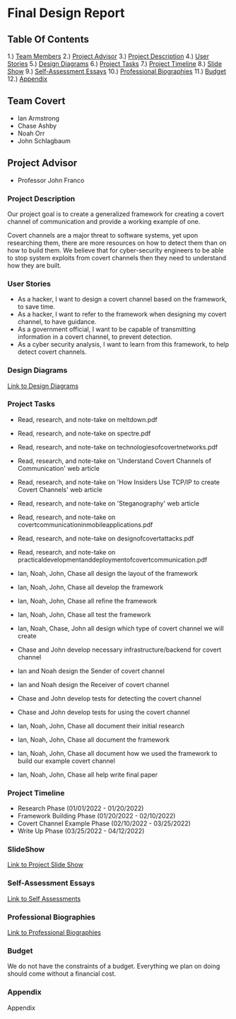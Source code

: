 # Final Design Report

## Table Of Contents
1.) [Team Members](#team-members)
2.) [Project Advisor](#project-advisor)
3.) [Project Description](#project-description)
4.) [User Stories](#user-stories)
5.) [Design Diagrams](#design-diagrams)
6.) [Project Tasks](#project-tasks)
7.) [Project Timeline](#project-timeline)
8.) [Slide Show](#slide-show)
9.) [Self-Assessment Essays](#essays)
10.) [Professional Biographies](#biographies)
11.) [Budget](#budget)
12.) [Appendix](#appendix)

## Team Covert <a name="team-members"></a>
* Ian Armstrong
* Chase Ashby
* Noah Orr
* John Schlagbaum

## Project Advisor <a name="project-advisors"></a>
* Professor John Franco

### Project Description <a name="project-description"></a>
Our project goal is to create a generalized framework for creating a covert channel of communication and provide a working example of one.

Covert channels are a major threat to software systems, yet upon researching them, there are more resources on how to detect them than on how to build them. We believe that for cyber-security engineers to be able to stop system exploits from covert channels then they need to understand how they are built.

### User Stories <a name="user-stories"></a>
* As a hacker, I want to design a covert channel based on the framework, to save time.
* As a hacker, I want to refer to the framework when designing my covert channel, to have guidance.
* As a government official, I want to be capable of transmitting information in a covert channel, to prevent detection.
* As a cyber security analysis, I want to learn from this framework, to help detect covert channels.

### Design Diagrams <a name="design-diagrams"></a>
<a name="designdiagramphotos" href="https://github.com/Ianarm11/senior-design/tree/master/diagrams">Link to Design Diagrams</a>

### Project Tasks <a name="project-tasks"></a>
* Read, research, and note-take on meltdown.pdf
* Read, research, and note-take on spectre.pdf
* Read, research, and note-take on technologiesofcovertnetworks.pdf
* Read, research, and note-take on 'Understand Covert Channels of Communication' web article
* Read, research, and note-take on 'How Insiders Use TCP/IP to create Covert Channels' web article
* Read, research, and note-take on 'Steganography' web article
* Read, research, and note-take on  covertcommunicationinmobileapplications.pdf
* Read, research, and note-take on designofcovertattacks.pdf
* Read, research, and note-take on practicaldevelopmentanddeploymentofcovertcommunication.pdf

* Ian, Noah, John, Chase all design the layout of the framework
* Ian, Noah, John, Chase all develop the framework
* Ian, Noah, John, Chase all refine the framework
* Ian, Noah, John, Chase all test the framework

* Ian, Noah, Chase, John all design which type of covert channel we will create
* Chase and John develop necessary infrastructure/backend for covert channel
* Ian and Noah design the Sender of covert channel
* Ian and Noah design the Receiver of covert channel
* Chase and John develop tests for detecting the covert channel
* Chase and John develop tests for using the covert channel

* Ian, Noah, John, Chase all document their initial research
* Ian, Noah, John, Chase all document the framework
* Ian, Noah, John, Chase all document how we used the framework to build our example covert channel
* Ian, Noah, John, Chase all help write final paper

### Project Timeline <a name="project-timeline"></a>
* Research Phase (01/01/2022 - 01/20/2022)
* Framework Building Phase (01/20/2022 - 02/10/2022)
* Covert Channel Example Phase (02/10/2022 - 03/25/2022)
* Write Up Phase (03/25/2022 - 04/12/2022)

### SlideShow <a name="slide-show"></a>
<a name="slideshow" href="https://docs.google.com/presentation/d/1zC0fOgd47DR2O0KbQtbw3557G1esKSuiSAYtaOJjVIM/edit?usp=sharing">Link to Project Slide Show</a>

### Self-Assessment Essays <a name="essays"></a>
<a name="self-assessments" href="">Link to Self Assessments</a>

### Professional Biographies <a name="biographies"></a>
<a name="professionalbios" href="https://github.com/Ianarm11/senior-design/tree/master/professional-bios">Link to Professional Biographies</a>

### Budget <a name="budget"></a>
We do not have the constraints of a budget. Everything we plan on doing should come without a financial cost.

### Appendix <a name="appendix"></a>
Appendix
